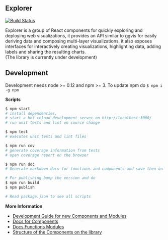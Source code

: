 ## Explorer
[![Build Status](https://travis-ci.org/kensho/explorer.svg)](https://travis-ci.org/luiscarli/explorer)

Explorer is a group of React components for quickly exploring and deploying web visualizations, it provides an API similar to ggvis for easily deriving data and composing multi-layer visualizations, it also exposes interfaces for interactively creating visualizations, highlighting data, adding labels and sharing the resulting charts.   
(The library is currently under development)

## Development

Development needs node >= 0.12 and npm >= 3.
To update npm do `$ npm i -g npm`

**Scripts**
```bash
$ npm start
# install dependencies,
# start a hot reload development server on http://localhost:3000/
# run unit tests and lint on source change

$ npm test
# executes unit tests and lint files

$ npm run cov
# generate coverage information from tests
# open coverage report on the browser

$ npm run doc
# Generate markdown docs for functions and components and save then on ./docs

# For publishing bump the version and do
$ npm run build
$ npm publish

# Read package.json to see all scripts
```

**More Information**

- [Development Guide for new Components and Modules](/docs/development.md)
- [Docs for Components](/docs/components.md)
- [Docs Functions Modules](/docs/functions.md)
- [Structure of the Components on the library](/docs/componentsStructure.md)
